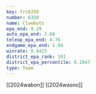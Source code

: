 ```yaml
---
key: frc6350
number: 6350
name: Clawbots
epa_end: 9.29
auto_epa_end: 2.68
teleop_epa_end: 4.76
endgame_epa_end: 1.84
winrate: 0.4423
district_epa_rank: 101
district_epa_percentile: 0.2047
type: Team
---
```

[[2024wabon]]
[[2024wasno]]

